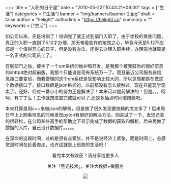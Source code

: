 +++
title = "入职的日子里"
date = "2010-05-22T10:43:21+08:00"
tags = ["生活"]
categories = ["生活"]
banner = "img/banners/banner-2.jpg"
draft = false
author = "helight"
authorlink = "https://helight.cn"
summary = ""
keywords = ["生活"]
+++

如公司以来，先是培训了！培训完了就正式到部门入职了，由于学校的某些问题，真正的入职一直到了5.12才办理，那天带着些许的敬畏之心，毕竟今天是5.12不应该是一个值得开心的日子，但是没有办法，还得去办理入职手续，办理完也就算是一名正式的公司员工了。
<!--more-->
在到部门之后，接手了一个om系统的维护和开发，是我那个被我鼓吹的很好前景的xhttpd绝对超前版，我那个只能说是现有系统万一了。而且最近公司服务器信息接口要变动，而我管理的这个om系统是受影响比较大的，所以这周都是在做这个数据接口了，接口数据是json格式的，以前都没有怎么接触过，现在只能现学现卖了。还好，经过一番小小的努力还是解决了！本来可以提前解决的！但是。。。呵呵，有丁丁么！工作就按进度完成就可以了,还是多抽点时间陪陪她吧。

本来打算是用c++来做json的解析，但是做了很久发现要依赖的库太多了！后来周日早上上网看信息的时候发现pyton有很好的解决方法。回来试了一下，发现还真的很轻松，在公司某些高手的帮助之下显示完成了数据的获取和解析，后来再做了数据的入库，自己设计数据库。。。。。

在深圳的这段时间，过的是很有点紧张，并不是说经济上紧张，而是时间上，总感觉是时间在赶着你走，也许这就是上班族的生活吧！

<center>
看完本文有收获？请分享给更多人<br>

关注「黑光技术」，关注大数据+微服务<br>

![](/img/qrcode_helight_tech.jpg)
</center>
